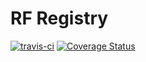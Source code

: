 # RF Registry

[![travis-ci](https://travis-ci.org/raul72/rf-registry.svg?branch=master)](https://travis-ci.org/raul72/rf-registry)
[![Coverage Status](https://coveralls.io/repos/github/raul72/rf-registry/badge.svg?branch=master)](https://coveralls.io/github/raul72/rf-registry?branch=master)
